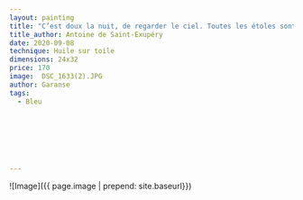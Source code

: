```yaml
---
layout: painting
title: "C’est doux la nuit, de regarder le ciel. Toutes les étoles sont fleuries."                             
title_author: Antoine de Saint-Exupéry
date: 2020-09-08
technique: Huile sur toile 
dimensions: 24x32
price: 170
image:  DSC_1633(2).JPG
author: Garanse
tags:
  - Bleu
  
  
  
  
  
  
  
---
```

![Image]({{ page.image | prepend: site.baseurl}})

